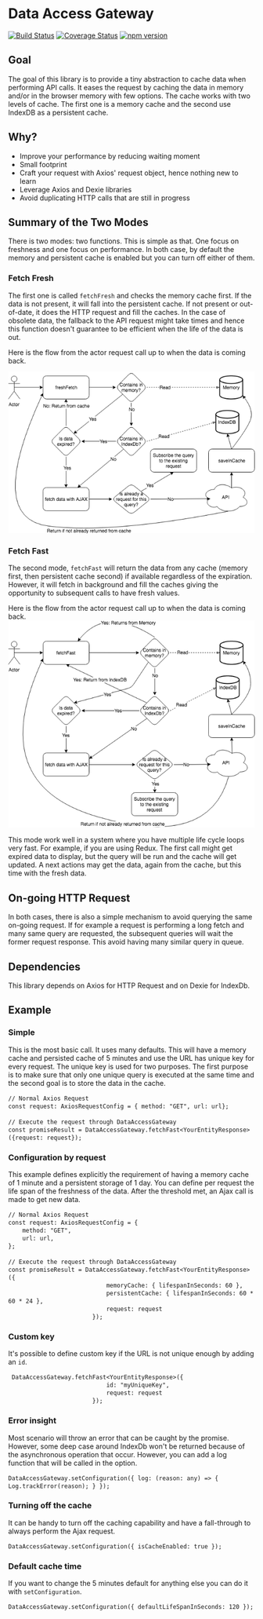 # Data Access Gateway

[![Build Status](https://travis-ci.org/MrDesjardins/dataaccessgateway.svg?branch=master)](https://travis-ci.org/MrDesjardins/dataaccessgateway)
[![Coverage Status](https://coveralls.io/repos/github/MrDesjardins/dataaccessgateway/badge.svg?branch=master)](https://coveralls.io/github/MrDesjardins/dataaccessgateway?branch=master)
[![npm version](https://badge.fury.io/js/dataaccessgateway.svg)](https://badge.fury.io/js/dataaccessgateway)

## Goal
The goal of this library is to provide a tiny abstraction to cache data when performing API calls. It eases the request by caching the data in memory and/or in the browser memory with few options. The cache works with two levels of cache. The first one is a memory cache and the second use IndexDB as a persistent cache.

## Why?

- Improve your performance by reducing waiting moment
- Small footprint
- Craft your request with Axios' request object, hence nothing new to learn
- Leverage Axios and Dexie libraries
- Avoid duplicating HTTP calls that are still in progress

## Summary of the Two Modes

There is two modes: two functions. This is simple as that. One focus on freshness and one focus on performance. In both case, by default the memory and persistent cache is enabled but you can turn off either of them.

### Fetch Fresh 
The first one is called `fetchFresh` and checks the memory cache first. If the data is not present, it will fall into the persistent cache. If not present or out-of-date, it does the HTTP request and fill the caches. In the case of obsolete data, the fallback to the API request might take times and hence this function doesn't guarantee to be efficient when the life of the data is out. 

Here is the flow from the actor request call up to when the data is coming back.

![alt text](https://github.com/MrDesjardins/dataaccessgateway/raw/master/images/freshFetchFlowDiagram.png "Fresh Fetch Flow Diagram")

### Fetch Fast 

The second mode, `fetchFast` will return the data from any cache (memory first, then persistent cache second) if available regardless of the expiration. However, it will fetch in background and fill the caches giving the opportunity to subsequent calls to have fresh values.

Here is the flow from the actor request call up to when the data is coming back.
![alt text](https://github.com/MrDesjardins/dataaccessgateway/raw/master/images/fastFetchFlowDiagram.png "Fast Fetch Flow Diagram")

This mode work well in a system where you have multiple life cycle loops very fast. For example, if you are using Redux. The first call might get expired data to display, but the query will be run and the cache will get updated. A next actions may get the data, again from the cache, but this time with the fresh data.

## On-going HTTP Request

In both cases, there is also a simple mechanism to avoid querying the same on-going request. If for example a request is performing a long fetch and many same query are requested, the subsequent queries will wait the former request response. This avoid having many similar query in queue.

## Dependencies 
This library depends on Axios for HTTP Request and on Dexie for IndexDb.

## Example
### Simple
This is the most basic call. It uses many defaults. This will have a memory cache and persisted cache of 5 minutes and use the URL has unique key for every request. The unique key is used for two purposes. The first purpose is to make sure that only one unique query is executed at the same time and the second goal is to store the data in the cache.
```
// Normal Axios Request
const request: AxiosRequestConfig = { method: "GET", url: url};

// Execute the request through DataAccessGateway
const promiseResult = DataAccessGateway.fetchFast<YourEntityResponse>({request: request});
``` 
### Configuration by request
This example defines explicitly the requirement of having a memory cache of 1 minute and a persistent storage of 1 day. You can define per request the life span of the freshness of the data. After the threshold met, an Ajax call is made to get new data.
```
// Normal Axios Request
const request: AxiosRequestConfig = {
    method: "GET",
    url: url,
};

// Execute the request through DataAccessGateway
const promiseResult = DataAccessGateway.fetchFast<YourEntityResponse>({
                            memoryCache: { lifespanInSeconds: 60 },
                            persistentCache: { lifespanInSeconds: 60 * 60 * 24 },
                            request: request
                        });
``` 

### Custom key
It's possible to define custom key if the URL is not unique enough by adding an `id`.
``` 
 DataAccessGateway.fetchFast<YourEntityResponse>({
                            id: "myUniqueKey",
                            request: request
                        });
``` 

### Error insight
Most scenario will throw an error that can be caught by the promise. However, some deep case around IndexDb won't be returned because of the asynchronous operation that occur. However, you can add a log function that will be called in the option.
```
DataAccessGateway.setConfiguration({ log: (reason: any) => { Log.trackError(reason); } });
``` 

### Turning off the cache
It can be handy to turn off the caching capability and have a fall-through to always perform the Ajax request.
``` 
DataAccessGateway.setConfiguration({ isCacheEnabled: true });
``` 

### Default cache time
If you want to change the 5 minutes default for anything else you can do it with `setConfiguration`.
``` 
DataAccessGateway.setConfiguration({ defaultLifeSpanInSeconds: 120 });
``` 
